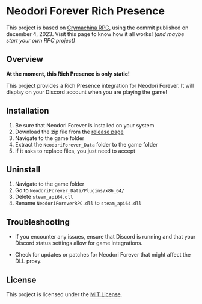 # Neodori Forever Rich Presence

This project is based on [Crymachina RPC](https://github.com/Crymachina-modding/crymachina_rpc), using the commit published on december 4, 2023.
Visit this page to know how it all works! *(and maybe start your own RPC project)*

## Overview

**At the moment, this Rich Presence is only static!**

This project provides a Rich Presence integration for Neodori Forever. It will display on your Discord account when you are playing the game!


## Installation

1. Be sure that Neodori Forever is installed on your system
2. Download the zip file from the [release page](https://github.com/LoulouNoLegend/NeodoriForever_RPC/releases)
3. Navigate to the game folder
4. Extract the `NeodoriForever_Data` folder to the game folder
5. If it asks to replace files, you just need to accept

## Uninstall

1. Navigate to the game folder
2. Go to `NeodoriForever_Data/Plugins/x86_64/`
3. Delete `steam_api64.dll`
4. Rename `NeodoriForeverRPC.dll` to `steam_api64.dll`

## Troubleshooting

- If you encounter any issues, ensure that Discord is running and that your Discord status settings allow for game integrations.

- Check for updates or patches for Neodori Forever that might affect the DLL proxy.

## License

This project is licensed under the [MIT License](LICENSE).

